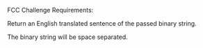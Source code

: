 FCC Challenge Requirements:

Return an English translated sentence of the passed binary string.

The binary string will be space separated.